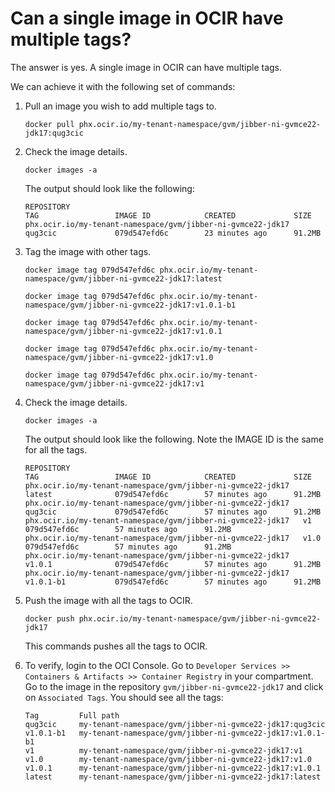 # Can a single image in OCIR have multiple tags?

The answer is yes. A single image in OCIR can have multiple tags.

We can achieve it with the following set of commands:

1. Pull an image you wish to add multiple tags to.

    ``` shell
    docker pull phx.ocir.io/my-tenant-namespace/gvm/jibber-ni-gvmce22-jdk17:qug3cic
    ```

2. Check the image details.

    ``` shell
    docker images -a
    ```
    
    The output should look like the following:
    
    ``` shell
    REPOSITORY                                                        TAG                 IMAGE ID            CREATED             SIZE
    phx.ocir.io/my-tenant-namespace/gvm/jibber-ni-gvmce22-jdk17   qug3cic             079d547efd6c        23 minutes ago      91.2MB
    ```

3. Tag the image with other tags.

    ``` shell
    docker image tag 079d547efd6c phx.ocir.io/my-tenant-namespace/gvm/jibber-ni-gvmce22-jdk17:latest
    
    docker image tag 079d547efd6c phx.ocir.io/my-tenant-namespace/gvm/jibber-ni-gvmce22-jdk17:v1.0.1-b1
    
    docker image tag 079d547efd6c phx.ocir.io/my-tenant-namespace/gvm/jibber-ni-gvmce22-jdk17:v1.0.1
    
    docker image tag 079d547efd6c phx.ocir.io/my-tenant-namespace/gvm/jibber-ni-gvmce22-jdk17:v1.0
    
    docker image tag 079d547efd6c phx.ocir.io/my-tenant-namespace/gvm/jibber-ni-gvmce22-jdk17:v1
    ```

4. Check the image details.

    ``` shell
    docker images -a
    ```
    The output should look like the following. Note the IMAGE ID is the same for all the tags.
    
    ``` shell
    REPOSITORY                                                        TAG                 IMAGE ID            CREATED             SIZE
    phx.ocir.io/my-tenant-namespace/gvm/jibber-ni-gvmce22-jdk17   latest              079d547efd6c        57 minutes ago      91.2MB
    phx.ocir.io/my-tenant-namespace/gvm/jibber-ni-gvmce22-jdk17   qug3cic             079d547efd6c        57 minutes ago      91.2MB
    phx.ocir.io/my-tenant-namespace/gvm/jibber-ni-gvmce22-jdk17   v1                  079d547efd6c        57 minutes ago      91.2MB
    phx.ocir.io/my-tenant-namespace/gvm/jibber-ni-gvmce22-jdk17   v1.0                079d547efd6c        57 minutes ago      91.2MB
    phx.ocir.io/my-tenant-namespace/gvm/jibber-ni-gvmce22-jdk17   v1.0.1              079d547efd6c        57 minutes ago      91.2MB
    phx.ocir.io/my-tenant-namespace/gvm/jibber-ni-gvmce22-jdk17   v1.0.1-b1           079d547efd6c        57 minutes ago      91.2MB
    ```

5. Push the image with all the tags to OCIR.

    ``` shell
    docker push phx.ocir.io/my-tenant-namespace/gvm/jibber-ni-gvmce22-jdk17
    ```
    This commands pushes all the tags to OCIR.

6. To verify, login to the OCI Console. Go to `Developer Services >> Containers & Artifacts >> Container Registry` in your compartment. Go to the image in the repository `gvm/jibber-ni-gvmce22-jdk17` and click on `Associated Tags`. You should see all the tags:

    ``` shell
    Tag	        Full path
    qug3cic	    my-tenant-namespace/gvm/jibber-ni-gvmce22-jdk17:qug3cic
    v1.0.1-b1	my-tenant-namespace/gvm/jibber-ni-gvmce22-jdk17:v1.0.1-b1
    v1	        my-tenant-namespace/gvm/jibber-ni-gvmce22-jdk17:v1
    v1.0	    my-tenant-namespace/gvm/jibber-ni-gvmce22-jdk17:v1.0
    v1.0.1	    my-tenant-namespace/gvm/jibber-ni-gvmce22-jdk17:v1.0.1
    latest	    my-tenant-namespace/gvm/jibber-ni-gvmce22-jdk17:latest
    ```
